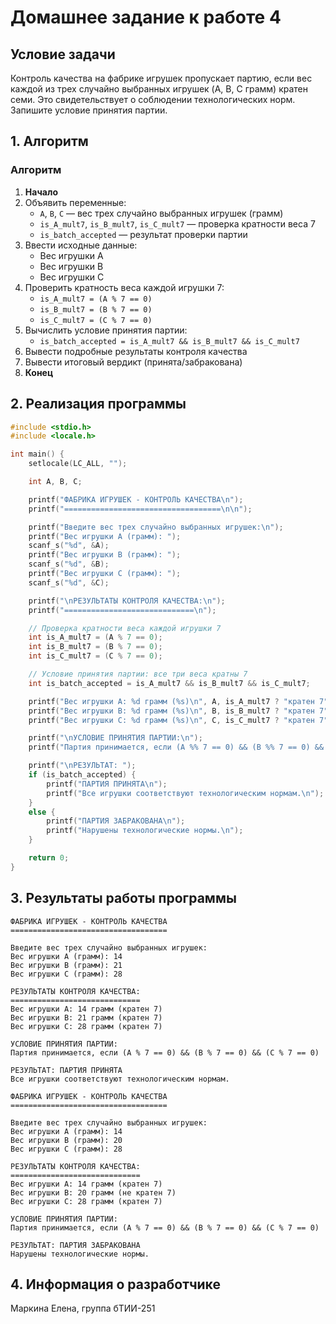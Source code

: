 # Домашнее задание к работе 4

## Условие задачи
Контроль качества на фабрике игрушек пропускает партию, если вес каждой из трех случайно выбранных игрушек (A, B, C грамм) кратен семи. Это свидетельствует о соблюдении технологических норм. Запишите условие принятия партии.

## 1. Алгоритм

### Алгоритм
1. **Начало**
2. Объявить переменные:
   - `A`, `B`, `C` — вес трех случайно выбранных игрушек (грамм)
   - `is_A_mult7`, `is_B_mult7`, `is_C_mult7` — проверка кратности веса 7
   - `is_batch_accepted` — результат проверки партии
3. Ввести исходные данные:
   - Вес игрушки A
   - Вес игрушки B  
   - Вес игрушки C
4. Проверить кратность веса каждой игрушки 7:
   - `is_A_mult7 = (A % 7 == 0)`
   - `is_B_mult7 = (B % 7 == 0)`
   - `is_C_mult7 = (C % 7 == 0)`
5. Вычислить условие принятия партии:
   - `is_batch_accepted = is_A_mult7 && is_B_mult7 && is_C_mult7`
6. Вывести подробные результаты контроля качества
7. Вывести итоговый вердикт (принята/забракована)
8. **Конец**

## 2. Реализация программы

```c
#include <stdio.h>
#include <locale.h>

int main() {
    setlocale(LC_ALL, "");

    int A, B, C;

    printf("ФАБРИКА ИГРУШЕК - КОНТРОЛЬ КАЧЕСТВА\n");
    printf("===================================\n\n");

    printf("Введите вес трех случайно выбранных игрушек:\n");
    printf("Вес игрушки A (грамм): ");
    scanf_s("%d", &A);
    printf("Вес игрушки B (грамм): ");
    scanf_s("%d", &B);
    printf("Вес игрушки C (грамм): ");
    scanf_s("%d", &C);

    printf("\nРЕЗУЛЬТАТЫ КОНТРОЛЯ КАЧЕСТВА:\n");
    printf("=============================\n");

    // Проверка кратности веса каждой игрушки 7
    int is_A_mult7 = (A % 7 == 0);
    int is_B_mult7 = (B % 7 == 0);
    int is_C_mult7 = (C % 7 == 0);

    // Условие принятия партии: все три веса кратны 7
    int is_batch_accepted = is_A_mult7 && is_B_mult7 && is_C_mult7;

    printf("Вес игрушки A: %d грамм (%s)\n", A, is_A_mult7 ? "кратен 7" : "не кратен 7");
    printf("Вес игрушки B: %d грамм (%s)\n", B, is_B_mult7 ? "кратен 7" : "не кратен 7");
    printf("Вес игрушки C: %d грамм (%s)\n", C, is_C_mult7 ? "кратен 7" : "не кратен 7");

    printf("\nУСЛОВИЕ ПРИНЯТИЯ ПАРТИИ:\n");
    printf("Партия принимается, если (A %% 7 == 0) && (B %% 7 == 0) && (C %% 7 == 0)\n");

    printf("\nРЕЗУЛЬТАТ: ");
    if (is_batch_accepted) {
        printf("ПАРТИЯ ПРИНЯТА\n");
        printf("Все игрушки соответствуют технологическим нормам.\n");
    }
    else {
        printf("ПАРТИЯ ЗАБРАКОВАНА\n");
        printf("Нарушены технологические нормы.\n");
    }

    return 0;
}
```

## 3. Результаты работы программы

```
ФАБРИКА ИГРУШЕК - КОНТРОЛЬ КАЧЕСТВА
===================================

Введите вес трех случайно выбранных игрушек:
Вес игрушки A (грамм): 14
Вес игрушки B (грамм): 21
Вес игрушки C (грамм): 28

РЕЗУЛЬТАТЫ КОНТРОЛЯ КАЧЕСТВА:
=============================
Вес игрушки A: 14 грамм (кратен 7)
Вес игрушки B: 21 грамм (кратен 7)
Вес игрушки C: 28 грамм (кратен 7)

УСЛОВИЕ ПРИНЯТИЯ ПАРТИИ:
Партия принимается, если (A % 7 == 0) && (B % 7 == 0) && (C % 7 == 0)

РЕЗУЛЬТАТ: ПАРТИЯ ПРИНЯТА
Все игрушки соответствуют технологическим нормам.
```

```
ФАБРИКА ИГРУШЕК - КОНТРОЛЬ КАЧЕСТВА
===================================

Введите вес трех случайно выбранных игрушек:
Вес игрушки A (грамм): 14
Вес игрушки B (грамм): 20
Вес игрушки C (грамм): 28

РЕЗУЛЬТАТЫ КОНТРОЛЯ КАЧЕСТВА:
=============================
Вес игрушки A: 14 грамм (кратен 7)
Вес игрушки B: 20 грамм (не кратен 7)
Вес игрушки C: 28 грамм (кратен 7)

УСЛОВИЕ ПРИНЯТИЯ ПАРТИИ:
Партия принимается, если (A % 7 == 0) && (B % 7 == 0) && (C % 7 == 0)

РЕЗУЛЬТАТ: ПАРТИЯ ЗАБРАКОВАНА
Нарушены технологические нормы.
```

## 4. Информация о разработчике

Маркина Елена, группа бТИИ-251
